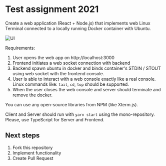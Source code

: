 # Test assignment 2021

Create a web application (React + Node.js) that implements web Linux Terminal connected to a locally running Docker container with Ubuntu.

![UI](UI.png)

Requirements:

1. User opens the web app on http://localhost:3000
2. Frontend initiates a web socket connection with backend
3. Backend spawn ubuntu in docker and binds container's STDIN / STOUT using web socket with the frontend console.
4. User is able to interact with a web console exactly like a real console. Linux commands like: `tail`, `cd`, `top` should be supported.
5. When the user closes the web console and server should terminate and remove the docker.

You can use any open-source libraries from NPM (like Xterm.js).

Client and Server should run with `yarn start` using the mono-repository. Please, use TypeScript for Server and Frontend.

## Next steps

1. Fork this repository
2. Implement functionality
3. Create Pull Request
